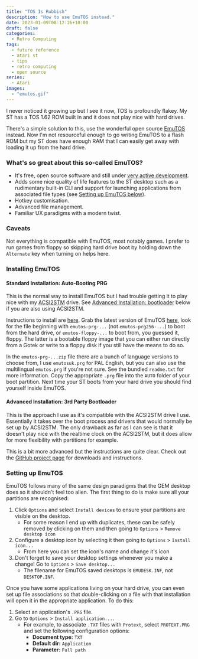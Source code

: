 ```yaml
---
title: "TOS Is Rubbish"
description: "How to use EmuTOS instead."
date: 2023-01-09T08:12:26+10:00
draft: false
categories:
  - Retro Computing
tags:
  - future reference
  - atari st
  - tips
  - retro computing
  - open source
series:
  - Atari
images:
  - "emutos.gif"
---
```


I never noticed it growing up but I see it now, TOS is profoundly flakey. My ST has a TOS 1.62 ROM built in and it does not play nice with hard drives.

There's a simple solution to this, use the wonderful open source [EmuTOS](https://github.com/emutos/emutos) instead. Now I'm not resourceful enough to go writing EmuTOS to a flash ROM but my ST does have enough RAM that I can easily get away with loading it up from the hard drive.

<!--more-->

### What's so great about this so-called EmuTOS?
- It's free, open source software and still under [very active development](https://github.com/emutos/emutos/commits/master).
- Adds some nice quality of life features to the ST desktop such as a rudimentary built-in CLI and support for launching applications from associated file types (see [Setting up EmuTOS below](#setting-up-emutos)).
- Hotkey customisation.
- Advanced file management.
- Familiar UX paradigms with a modern twist.

### Caveats
Not everything is compatible with EmuTOS, most notably games. I prefer to run games from floppy so skipping hard drive boot by holding down the `Alternate` key when turning on helps here.

### Installing EmuTOS
#### Standard Installation: Auto-Booting PRG
This is the normal way to install EmuTOS but I had trouble getting it to play nice with my [ACSI2STM](https://github.com/retro16/acsi2stm) drive. See [Advanced Installation: bootloader](#advanced-installation-bootloader) below if you are also using ACSI2STM.

Instructions to install are [here](https://emutos.github.io/manual/#installation). Grab the latest version of EmuTOS [here](https://sourceforge.net/projects/emutos/files/emutos/), look for the file beginning with `emutos-prg-...` (not `emutos-prg256-...`) to boot from the hard drive, or `emutos-floppy-...` to boot from, you guessed it, floppy. The latter is a bootable floppy image that you can either run directly from a Gotek or write to a floppy disk if you still have the means to do so.

In the `emutos-prg-...zip` file there are a bunch of language versions to choose from, I use `emutosuk.prg` for PAL English, but you can also use the multilingual `emutos.prg` if you're not sure. See the bundled `readme.txt` for more information. Copy the appropriate `.prg` file into the `AUTO` folder of your boot partition. Next time your ST boots from your hard drive you should find yourself inside EmuTOS.

#### Advanced Installation: 3rd Party Bootloader
This is the approach I use as it's compatible with the ACSI2STM drive I use. Essentially it takes over the boot process and drivers that would normally be set up by ACSI2STM. The only drawback as far as I can see is that it doesn't play nice with the realtime clock on the ACSI2STM, but it does allow for more flexibility with partitions for example.

This is a bit more advanced but the instructions are quite clear. Check out the [GitHub project page](https://github.com/czietz/emutos-bootloader) for downloads and instructions.

### Setting up EmuTOS
EmuTOS follows many of the same design paradigms that the GEM desktop does so it shouldn't feel too alien. The first thing to do is make sure all your partitions are recognised:
1. Click `Options` and select `Install devices` to ensure your partitions are visible on the desktop.
    - For some reason I end up with duplicates, these can be safely removed by clicking on them and then going to `Options` > `Remove desktop icon`
3. Configure a desktop icon by selecting it then going to `Options` > `Install icon...`
    - From here you can set the icon's name and change it's icon
4. Don't forget to save your desktop settings whenever you make a change! Go to `Options` > `Save desktop...`
    - The filename for EmuTOS saved desktops is `EMUDESK.INF`, not `DESKTOP.INF`.

Once you have some applications living on your hard drive, you can even set up file associations so that double-clicking on a file with that installation will open it in the appropriate application. To do this:
1. Select an application's `.PRG` file.
2. Go to `Options` > `Install application...`.
    - For example, to associate `.TXT` files with `Protext`, select `PROTEXT.PRG` and set the following configuration options:
        - **Document type:** `TXT`
        - **Default dir:** `Application`
        - **Parameter:** `Full path`